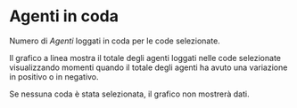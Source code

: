# Agenti in coda

Numero di *Agenti* loggati in coda per le code selezionate.

Il grafico a linea mostra il totale degli agenti loggati nelle code selezionate  
visualizzando momenti quando il totale degli agenti ha avuto una variazione in 
positivo o in negativo.

Se nessuna coda è stata selezionata, il grafico non mostrerà dati.
